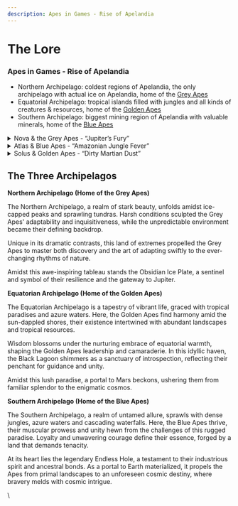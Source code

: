 ```yaml
---
description: Apes in Games - Rise of Apelandia
---
```


# The Lore

### Apes in Games - Rise of Apelandia

* Northern Archipelago: coldest regions of Apelandia, the only archipelago with actual ice on Apelandia, home of the [Grey Apes](the-lore.md#nova-and-the-grey-apes-jupiters-fury)
* Equatorial Archipelago: tropical islands filled with jungles and all kinds of creatures & resources, home of the [Golden Apes](the-lore.md#solus-and-golden-apes-dirty-martian-dust)
* Southern Archipelago: biggest mining region of Apelandia with valuable minerals, home of the [Blue Apes](the-lore.md#atlas-and-blue-apes-amazonian-jungle-fever)

<details>

<summary>Nova &#x26; the Grey Apes - “Jupiter’s Fury”</summary>

In the **Northern Archipelago,** the Grey Apes thrived amidst ice-capped mountains and sprawling tundras. The harsh conditions forged their adaptability and curiosity, yet their unpredictable environment engrained itself in the Grey Apes’ spirit. Led by their leader **Nova**, they excel in discovery, though sometimes struggle with consistency.

On the towering plateau of the **Obsidian Ice Plate**, the Grey Apes discovered a mysterious portal leading to **Jupiter**. Stepping through the light, they faced Jupiter's tempests. Harnessing their technological prowess and skills, they tamed the gas giant's chaos quickly, unveiling the mysteries of the ancient biodomes that glittered in the dark around Jupiter.

However, their cosmic explorations got disrupted by the **X Corporation**. Driven by reckless ambitions, the corporate leviathan's **deep-space miners** descended on Jupiter's moons like voracious locusts, heedless of ecological balance.

Recognizing the impending danger, Nova rallied the Grey Apes for a daring mission to place a treacherous **self-replicating minefield** in Jupiter's outer orbit. As X Corps massive mining fleet neared Jupiter, **Nova's strategic brilliance** and his tribe's **technological prowess** melded into a symphony of defense. The ensuing clash was a dance of pulsating energy beams and cunning maneuvers, illuminated against the backdrop of Jupiter's ferocious storms.

The Grey Apes' unwavering determination bore fruit, thwarting X Corps plundering aspirations. But amidst victory, a grim reality emerged like a dark specter, as **X had learned about Apelandia.** \
\
Haunted by the loss of captured kin and the looming threat of X Corps voracity, t**he Grey Apes returned through the portal**, resolved to safeguard their home from the approaching tempest of corporate exploitation.

</details>

<details>

<summary>Atlas &#x26; Blue Apes - “Amazonian Jungle Fever”</summary>

In the thick jungles and azure waters of the **Southern Archipelago**, generations of hunters and miners turned the Blue Apes into the most muscular Apes of Apelandia. Yet, their impatience and emotional outbursts are as challenging as their oftentimes limited intellect. Led by their leader **Atlas**, their courage shines, though tempered by occasional recklessness.

At the center of the thick jungles of the Blue Apes’ archipelago lies the **Endless Hole**, considered to be the oldest mining facility on **Apelandia.** There had been stories about mysterious phenomena in the depths of this landmark for ages already, so the Blue Apes were not surprised when an actual portal to the stars appeared in one of its lowest shafts.

Atlas assembled a crew to venture forth, ready to face the unknown. The portal led them straight to the far-away **Earth** into the vast jungles of the Amazon. It felt almost like home - the vegetation as dense as rich, so strange, yet familiar.

It didn’t take long till the Blue Apes discovered that the Amazon had its own boundaries, not set by nature, but by corporate greed though. They witnessed how **X Corporation’s pioneer squads** burned down hills full of trees and wildlife with huge **flamethrower tanks.** Neither Atlas nor his Blue Apes had ever witnessed such environmental devastation before. Filled with anger, they decided to take a stand.

Utilizing their **incredible strength & strategic minds** to strike at the heart of X Corps in the Amazon, the Apes started a fierce battle. Ripping apart the pioneer’s of the corporate world.

Their following victory celebration between burned-out tanks didn’t last long though, as the Apes were not aware that their actions triggered alerts in every military installation across South America and that **drone swarms** were already approaching their position.

\
No matter their strength & courage, the following napalm bombardment took its toll, forcing the **Blue Apes’ retreat to Apelandia** with the threat of X looming right behind them.

</details>

<details>

<summary>Solus &#x26; Golden Apes - “Dirty Martian Dust”</summary>



From the vibrant shores of the **Equatorian Archipelago**, the Golden Apes emerged and their lives intertwined with the tropical paradise surrounding them. Under the sun's embrace, they thrived, and their wisdom reflected in the lush landscapes of abundance around them. Guided by their wise leader **Solus**, the journey they were about to embark on seemed almost surreal.

Within the heart of the archipelago, a portal was discovered. The enigmatic **Black Lagoon**, a once tranquil oasis of reflection for the Golden Apes, transformed into a cosmic gateway to far-away **Mars**. As cautious as the Apes of Solus may be, they couldn’t contain the sparks of curiosity.

When the first brave souls of the Golden Apes stepped through the portal, they couldn’t believe their eyes. Nothing could have been more different to their home in Apelandia than the distant **Martian deserts**, which welcomed them with a reddish glow.&#x20;

Soon after their arrival, the Apes discovered an **ancient artifact** of a long lost civilization, unlocking the secrets of the cosmos. The artifact recognized Solus as guardian of knowledge and struck him with a data upload ray.&#x20;

Wondering about the sudden emergence of strange signals coming from the red planet, the crew of an **observation station** of X Corporation around Mars got curious and their orders were clear: X sought to harness ancient knowledge for their nefarious ambitions - at any & all costs.\


**Planetary landing pods** got launched, filled with heavily armed X Corp. mercenaries. Being made aware of the incoming drop ships by the ancient tech, Solus had to act quickly. He taught the other Golden Apes how to reactivate the few hidden **particle weapons** that were left after millenia of inactivity. Together they unleashed hell on the goons of X.\


Despite all odds and through their courage & wisdom, Solus and his crew managed to push back the mercenaries. The price of victory was high though, as many got killed & wounded. The Golden Apes had to return to Apelandia and Solus knew that X would be following soon - **a storm was brewing.**

</details>



## The Three Archipelagos

**Northern Archipelago (Home of the Grey Apes)**

The Northern Archipelago, a realm of stark beauty, unfolds amidst ice-capped peaks and sprawling tundras. Harsh conditions sculpted the Grey Apes' adaptability and inquisitiveness, while the unpredictable environment became their defining backdrop.&#x20;

Unique in its dramatic contrasts, this land of extremes propelled the Grey Apes to master both discovery and the art of adapting swiftly to the ever-changing rhythms of nature.&#x20;

Amidst this awe-inspiring tableau stands the Obsidian Ice Plate, a sentinel and symbol of their resilience and the gateway to Jupiter.

**Equatorian Archipelago (Home of the Golden Apes)**

The Equatorian Archipelago is a tapestry of vibrant life, graced with tropical paradises and azure waters. Here, the Golden Apes find harmony amid the sun-dappled shores, their existence intertwined with abundant landscapes and tropical resources.&#x20;

Wisdom blossoms under the nurturing embrace of equatorial warmth, shaping the Golden Apes leadership and camaraderie. In this idyllic haven, the Black Lagoon shimmers as a sanctuary of introspection, reflecting their penchant for guidance and unity.&#x20;

Amidst this lush paradise, a portal to Mars beckons, ushering them from familiar splendor to the enigmatic cosmos.

**Southern Archipelago (Home of the Blue Apes)**

The Southern Archipelago, a realm of untamed allure, sprawls with dense jungles, azure waters and cascading waterfalls. Here, the Blue Apes thrive, their muscular prowess and unity hewn from the challenges of this rugged paradise. Loyalty and unwavering courage define their essence, forged by a land that demands tenacity.&#x20;

At its heart lies the legendary Endless Hole, a testament to their industrious spirit and ancestral bonds. As a portal to Earth materialized, it propels the Apes from primal landscapes to an unforeseen cosmic destiny, where bravery melds with cosmic intrigue.

\


